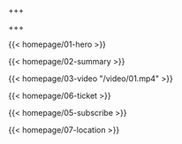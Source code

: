 +++

+++

{{< homepage/01-hero >}}

{{< homepage/02-summary >}}

{{< homepage/03-video "/video/01.mp4" >}}

{{< homepage/06-ticket >}}

{{< homepage/05-subscribe >}}

<!-- {{< homepage/04-speaker >}} -->

{{< homepage/07-location >}}
